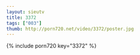 ```yaml
--- 
layout: sieutv
title: 3372
tags: ["003"]
thumb: http://porn720.net/video/3372/poster.jpg
---
```

{% include porn720 key="3372" %} 
